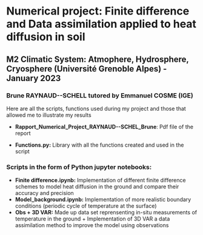
# Numerical project: Finite difference and Data assimilation applied to heat diffusion in soil
## M2 Climatic System: Atmophere, Hydrosphere, Cryosphere (Université Grenoble Alpes) - January 2023
### Brune RAYNAUD--SCHELL tutored by Emmanuel COSME (IGE)



Here are all the scripts, functions used during my project and those that allowed me to illustrate my results 

- **Rapport_Numerical_Project_RAYNAUD--SCHEL_Brune**: Pdf file of the report 

- **Functions.py:** Library with all the functions created and used in the script 

### Scripts in the form of Python jupyter notebooks:

- **Finite difference.ipynb:**  Implementation of different finite difference schemes to model heat diffusion in the ground and compare their accuracy and precision
- **Model_background.ipynb:** Implementation of more realistic boundary conditions (periodic cycle of temperature at the surface)
- **Obs + 3D VAR:**  Made up data set reprensenting in-situ measurements of temperature in the ground + Implementation of 3D VAR a data assimilation method to improve the model using observations 
 

